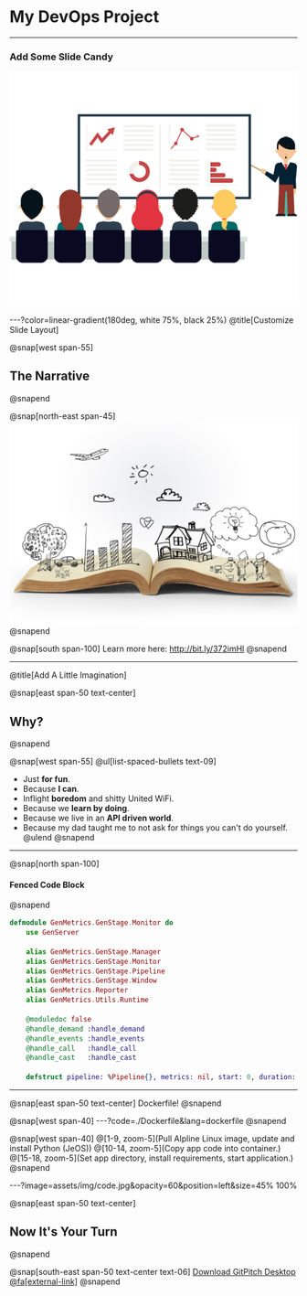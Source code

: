 # My **DevOps** Project

---

### Add Some Slide Candy

![IMAGE](assets/img/presentation.png)

---?color=linear-gradient(180deg, white 75%, black 25%)
@title[Customize Slide Layout]

@snap[west span-55]
## The Narrative
@snapend

@snap[north-east span-45]
![IMAGE](assets/img/narrative.jpg)
@snapend

@snap[south span-100]
Learn more here: http://bit.ly/372imHl
@snapend

---
@title[Add A Little Imagination]

@snap[east span-50 text-center]
## Why?
@snapend

@snap[west span-55]
@ul[list-spaced-bullets text-09]
- Just **for fun**.
- Because **I can**.
- Inflight **boredom** and shitty United WiFi.
- Because we **learn by doing**.
- Because we live in an **API driven world**.
- Because my dad taught me to not ask for things you can't do yourself.
@ulend
@snapend

---

@snap[north span-100]
#### Fenced Code Block
@snapend

```elixir
defmodule GenMetrics.GenStage.Monitor do
    use GenServer

    alias GenMetrics.GenStage.Manager
    alias GenMetrics.GenStage.Monitor
    alias GenMetrics.GenStage.Pipeline
    alias GenMetrics.GenStage.Window
    alias GenMetrics.Reporter
    alias GenMetrics.Utils.Runtime

    @moduledoc false
    @handle_demand :handle_demand
    @handle_events :handle_events
    @handle_call   :handle_call
    @handle_cast   :handle_cast

    defstruct pipeline: %Pipeline{}, metrics: nil, start: 0, duration: 0
```
---



@snap[east span-50 text-center]
Dockerfile!
@snapend

@snap[west span-40]
---?code=./Dockerfile&lang=dockerfile
@snapend


@snap[west span-40]
@[1-9, zoom-5](Pull Alpline Linux image, update and install Python (JeOS))
@[10-14, zoom-5](Copy app code into container.)
@[15-18, zoom-5](Set app directory, install requirements, start application.)
@snapend


---?image=assets/img/code.jpg&opacity=60&position=left&size=45% 100%

@snap[east span-50 text-center]
## Now It's **Your** Turn
@snapend

@snap[south-east span-50 text-center text-06]
[Download GitPitch Desktop @fa[external-link]](https://gitpitch.com/docs/getting-started/tutorial/)
@snapend

